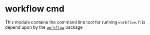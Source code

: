 # workflow cmd

This module contains the command line tool for running `workflow`. It is depend
upon by the [`workflow`](../packages/workflow) package

